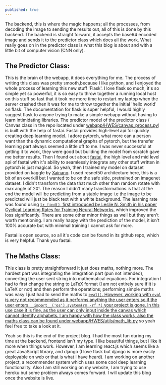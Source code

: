 ```yaml
---
published: true
---
```

The backend, this is where the magic happens; all the processes, from decoding the image to sending the results out, all of this is done by this backend. The backend is straight forward, it accepts the base64 encoded image and sends it to the predictor class which does all the work. What really goes on in the predictor class is what this blog is about and with a little bit of computer vision (CNN only). 

## The Predictor Class:
This is the brain of the webapp, it does everything for me. The process of writing this class was pretty smooth,because I like python, and I enjoyed the whole process of learning this new stuff 'Flask'. I love flask so much, it's so simple yet so powerful, it is so easy to throw together a running local host on this stuff so fast that it took me more time to restart my laptop when the server crashed then it was for me to throw together the initial 'hello world' on flask. The documentation for flask is super helpful, I would highly suggest flask to anyone trying to make a simple webapp without having to learn intimidating libraries. The predictor model of the predictor class ( Canvas class in the repo located under <a href='https://github.com/arogydhl/HandwrittenEquationSolverWebApp/tree/main/webapp/HWES' target='_blank'>webapp/HWES/canvas_process.py</a>) is built with the help of fastai. Fastai provides high-level api for quickly creating deep learning model. I adore pytorch, what more can a person want than the dynamic computational graphs of pytorch, but the transfer learning part always seemed a little off to me. I was never successful at getting it to work, they were good but building the model from scratch gave me better results. Then I found out about <a href='https://fast.ai' target='_blank'>fastai</a>, the high level and mid level api of fastai with it's ability to seamlessly integrate any other stuff written in pytorch is just magical. So yeah, then I trained my model on dataset provided on kaggle by <a href='https://www.kaggle.com/xainano/handwrittenmathsymbols' target='_blank'>Xainano</a>. I used resnet50 architecture here, this is a bit of an overkill but I wanted to be on the safe side, pretrained on imagenet dataset. I didn't transform the data that much other than random rotate with max angle of 20°. The reason I didn't many transformations is that at the end the model will be predicting from a stable image i.e the image to be predicted will just be black text with a white background. The learning rate was found using <a href='https://docs.fast.ai/callback.schedule.html#Learner.lr_find' target='_blank'> `lr_find()`, first introduced by Leslie N. Smith in his paper <a href='https://arxiv.org/pdf/1506.01186.pdf' target='_blank'> Cyclical Learning Rates for Training Neural Networks</a>, which improved the loss significantly. There are some other minor things as well but they aren't worth mentioning. I am really happy with the prediction of the model, it isn't 100% accurate but with minimal training I cannot ask for more.
  
<div class='message'>
  Fastai is open source, so all it's code can be found in its github repo, which is very helpful. Thank you fastai.
  </div>
  
## The Maths Class:
This class is pretty straightforward it just does maths, nothing more. The hardest part was integrating the integration part (pun not intended), converting the user sent string into mathematical equations. For integration I had to first change the string to LaTeX format (I am not entirely sure if it is LaTeX or not) and then perform the operations; performing simple maths was easy I just had to send the maths to <a href='https://docs.python.org/3/library/functions.html#eval' target='_blank'> `eval()`. However, working with `eval` is very not recommemded as it performs anything the user enters so if the user enters `__import__('os').system(rm -rf *)` your project is gone. In this use case it is fine, as the user can only input inside the canvas which cannot identify alphabets. I am happy with how the class works, also the maths class can be found under <a href ='' target='_blank'>webapp/HWES/utils/math_lib.py</a> so yeah feel free to take a look at it.

Yeah so this is the end of the project blog. I had the most fun during my time at the backend, frontend isn't my type. I like beautiful things, but I like it more when things work. However, I am learning react.js which seems like a great JavaScript library, and django (I love flask but django is more easily deployable on web or that is what I have heard). I am working on another project, a recommender system which uses some cool deep learning functionality. Also I am still working on my website, I am trying to use heroku but some problem always comes forward. I will update this blog once the website is live.